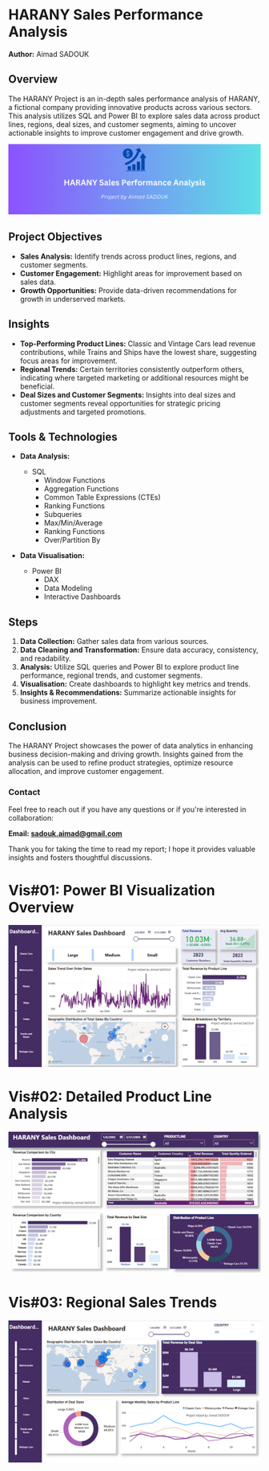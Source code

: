 # HARANY Sales Performance Analysis

**Author:** Aimad SADOUK  
## Overview

The HARANY Project is an in-depth sales performance analysis of HARANY, a fictional company providing innovative products across various sectors. This analysis utilizes SQL and Power BI to explore sales data across product lines, regions, deal sizes, and customer segments, aiming to uncover actionable insights to improve customer engagement and drive growth.

![Harany](https://github.com/AimadSADOUK/HARANY-Sales-Performance-Analysis_SQL_Power-BI/blob/main/HARANY...png)
## Project Objectives

- **Sales Analysis:** Identify trends across product lines, regions, and customer segments.
- **Customer Engagement:** Highlight areas for improvement based on sales data.
- **Growth Opportunities:** Provide data-driven recommendations for growth in underserved markets.

## Insights

- **Top-Performing Product Lines:** Classic and Vintage Cars lead revenue contributions, while Trains and Ships have the lowest share, suggesting focus areas for improvement.
- **Regional Trends:** Certain territories consistently outperform others, indicating where targeted marketing or additional resources might be beneficial.
- **Deal Sizes and Customer Segments:** Insights into deal sizes and customer segments reveal opportunities for strategic pricing adjustments and targeted promotions.

## Tools & Technologies

- **Data Analysis:** 
  - SQL 
    - Window Functions
    - Aggregation Functions
    - Common Table Expressions (CTEs)
    - Ranking Functions
    - Subqueries
    - Max/Min/Average
    - Ranking Functions
    - Over/Partition By
  
- **Data Visualisation:** 
  - Power BI 
    - DAX 
    - Data Modeling 
    - Interactive Dashboards

## Steps

1. **Data Collection:** Gather sales data from various sources.
2. **Data Cleaning and Transformation:** Ensure data accuracy, consistency, and readability.
3. **Analysis:** Utilize SQL queries and Power BI to explore product line performance, regional trends, and customer segments.
4. **Visualisation:** Create dashboards to highlight key metrics and trends.
5. **Insights & Recommendations:** Summarize actionable insights for business improvement.

## Conclusion

The HARANY Project showcases the power of data analytics in enhancing business decision-making and driving growth. Insights gained from the analysis can be used to refine product strategies, optimize resource allocation, and improve customer engagement.

### Contact

Feel free to reach out if you have any questions or if you're interested in collaboration:

**Email: sadouk.aimad@gmail.com**

Thank you for taking the time to read my report; I hope it provides valuable insights and fosters thoughtful discussions.

# Vis#01: Power BI Visualization Overview
![image alt text](https://github.com/AimadSADOUK/HARANY-Sales-Performance-Analysis_SQL_Power-BI/blob/main/2-%20Page01.PNG)

# Vis#02: Detailed Product Line Analysis
![image alt text](https://github.com/AimadSADOUK/HARANY-Sales-Performance-Analysis_SQL_Power-BI/blob/main/3-%20Page02.PNG)

# Vis#03: Regional Sales Trends
![image alt text](https://github.com/AimadSADOUK/HARANY-Sales-Performance-Analysis_SQL_Power-BI/blob/main/4-%20Page03.PNG)

